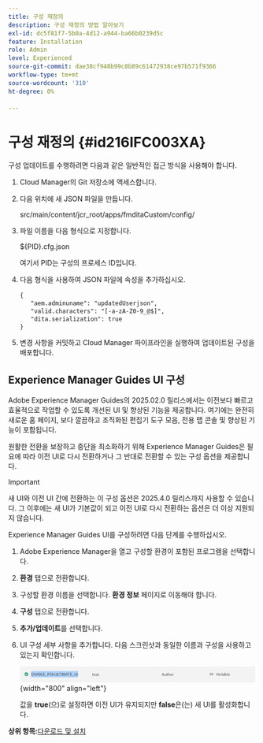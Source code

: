 ```yaml
---
title: 구성 재정의
description: 구성 재정의 방법 알아보기
exl-id: dc5f81f7-5b0a-4d12-a944-ba66b0239d5c
feature: Installation
role: Admin
level: Experienced
source-git-commit: dae38cf948b99c8b89c61472938ce97b571f9366
workflow-type: tm+mt
source-wordcount: '310'
ht-degree: 0%

---
```


# 구성 재정의 {#id216IFC003XA}

구성 업데이트를 수행하려면 다음과 같은 일반적인 접근 방식을 사용해야 합니다.

1. Cloud Manager의 Git 저장소에 액세스합니다.

1. 다음 위치에 새 JSON 파일을 만듭니다.

   src/main/content/jcr\_root/apps/fmditaCustom/config/

1. 파일 이름을 다음 형식으로 지정합니다.

   $\{PID\}.cfg.json

   여기서 PID는 구성의 프로세스 ID입니다.

1. 다음 형식을 사용하여 JSON 파일에 속성을 추가하십시오.

   ```
   {
      "aem.adminuname": "updatedUserjson",
      "valid.characters": "[-a-zA-Z0-9_@$]",
      "dita.serialization": true
   }
   ```

1. 변경 사항을 커밋하고 Cloud Manager 파이프라인을 실행하여 업데이트된 구성을 배포합니다.

## Experience Manager Guides UI 구성

Adobe Experience Manager Guides의 2025.02.0 릴리스에서는 이전보다 빠르고 효율적으로 작업할 수 있도록 개선된 UI 및 향상된 기능을 제공합니다. 여기에는 완전히 새로운 홈 페이지, 보다 깔끔하고 조직화된 편집기 도구 모음, 전용 맵 콘솔 및 향상된 기능이 포함됩니다.

원활한 전환을 보장하고 중단을 최소화하기 위해 Experience Manager Guides은 필요에 따라 이전 UI로 다시 전환하거나 그 반대로 전환할 수 있는 구성 옵션을 제공합니다.

>[!IMPORTANT]
>
> 새 UI와 이전 UI 간에 전환하는 이 구성 옵션은 2025.4.0 릴리스까지 사용할 수 있습니다. 그 이후에는 새 UI가 기본값이 되고 이전 UI로 다시 전환하는 옵션은 더 이상 지원되지 않습니다.

Experience Manager Guides UI를 구성하려면 다음 단계를 수행하십시오.

1. Adobe Experience Manager을 열고 구성할 환경이 포함된 프로그램을 선택합니다.
2. **환경** 탭으로 전환합니다.
3. 구성할 환경 이름을 선택합니다. **환경 정보** 페이지로 이동해야 합니다.
4. **구성** 탭으로 전환합니다.
5. **추가/업데이트**&#x200B;를 선택합니다.
6. UI 구성 세부 사항을 추가합니다. 다음 스크린샷과 동일한 이름과 구성을 사용하고 있는지 확인합니다.

   ![](assets/enable-penultimate-ui.png){width="800" align="left"}

   값을 **true**(으)로 설정하면 이전 UI가 유지되지만 **false**&#x200B;은(는) 새 UI를 활성화합니다.



**상위 항목:**[&#x200B;다운로드 및 설치](download-install.md)

